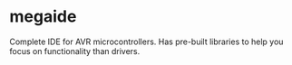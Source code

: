 megaide
=======

Complete IDE for AVR microcontrollers. Has pre-built libraries to help you focus on functionality than drivers.
